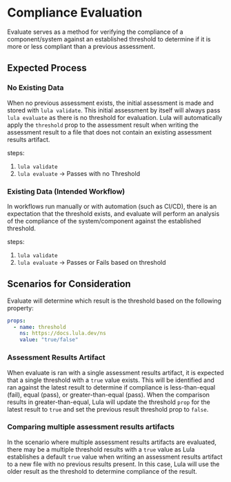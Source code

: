 # Compliance Evaluation

Evaluate serves as a method for verifying the compliance of a component/system against an established threshold to determine if it is more or less compliant than a previous assessment. 

## Expected Process

### No Existing Data

When no previous assessment exists, the initial assessment is made and stored with `lula validate`. This initial assessment by itself will always pass `lula evaluate` as there is no threshold for evaluation. Lula will automatically apply the `threshold` prop to the assessment result when writing the assessment result to a file that does not contain an existing assessment results artifact.

steps:
1. `lula validate`
2. `lula evaluate` -> Passes with no Threshold

### Existing Data (Intended Workflow)

In workflows run manually or with automation (such as CI/CD), there is an expectation that the threshold exists, and evaluate will perform an analysis of the compliance of the system/component against the established threshold.

steps:
1. `lula validate`
2. `lula evaluate` -> Passes or Fails based on threshold


## Scenarios for Consideration

Evaluate will determine which result is the threshold based on the following property:
```yaml
props:
  - name: threshold
    ns: https://docs.lula.dev/ns
    value: "true/false"
```

### Assessment Results Artifact

When evaluate is ran with a single assessment results artifact, it is expected that a single threshold with a `true` value exists. This will be identified and ran against the latest result to determine if compliance is less-than-equal (fail), equal (pass), or greater-than-equal (pass). When the comparison results in greater-than-equal, Lula will update the threshold `prop` for the latest result to `true` and set the previous result threshold prop to `false`.

### Comparing multiple assessment results artifacts

In the scenario where multiple assessment results artifacts are evaluated, there may be a multiple threshold results with a `true` value as Lula establishes a default `true` value when writing an assessment results artifact to a new file with no previous results present. In this case, Lula will use the older result as the threshold to determine compliance of the result.
